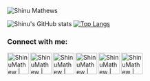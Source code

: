 ![Shinu Mathews](profile.gif)

![Shinu's GitHub stats](https://github-readme-stats.vercel.app/api?username=ShinuMathew&show_icons=true&theme=dracula)
[![Top Langs](https://github-readme-stats.vercel.app/api/top-langs/?username=ShinuMathew&theme=dracula&https://github-readme-stats.vercel.app/api/top-langs/?username=ShinuMathew&langs_count=8&hide=html,css,Less,SCSS&layout=compact)](https://github-readme-stats.vercel.app/api/top-langs/?username=ShinuMathew&langs_count=8&hide=html,css,Less,SCSS&layout=compact)
### Connect with me:
[<img align="left" alt="ShinuMathew | LinkedIn" width="50px" src="https://img.icons8.com/fluent/90/000000/linkedin.png" />][linkedin]
[<img align="left" alt="ShinuMathew | GitHub" width="50px" src="https://img.icons8.com/fluent/96/000000/github.png" />][github]
[<img align="left" alt="ShinuMathew | Facebook" width="50px" src="https://img.icons8.com/fluent/48/000000/facebook-new.png"/>][facebook]
[<img align="left" alt="ShinuMathew | Gmail" width="50px" src="https://img.icons8.com/color/48/000000/gmail.png"/>][gmail]
[<img align="left" alt="ShinuMathew | Twitter" width="50px" src="https://img.icons8.com/fluent/48/000000/twitter.png"/>][twitter]
[<img align="left" alt="ShinuMathew | Website" width="50px" src="https://img.icons8.com/fluent/48/000000/domain.png"/>][website]


[website]: https://shinz9474.github.io/MyProfile/
[linkedin]: https://www.linkedin.com/in/shinu-mathew-07/
[twitter]: https://twitter.com/ShinuMathew07
[facebook]: https://www.facebook.com/shinu.mathew.18
[github]: https://github.com/ShinuMathew
[gmail]: mailto:mathewshinu9474@gmail.com

